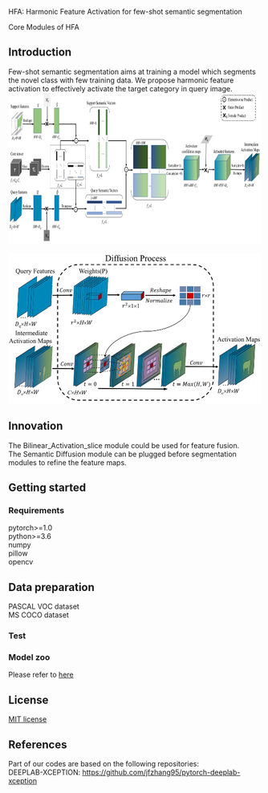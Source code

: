 HFA: Harmonic Feature Activation for few-shot semantic segmentation

Core Modules of HFA

## Introduction  
Few-shot semantic segmentation aims at training a model which segments the novel class with few training data. We propose harmonic feature activation to effectively activate the target category in query image.  
<img src="images/BFA.png" width="800" height="300"/><br/>  
<img src="images/SD.png" width="600" height="300"/><br/>  

## Innovation  
The Bilinear_Activation_slice module could be used for feature fusion.  
The Semantic Diffusion module can be plugged before segmentation modules to refine the feature maps.  

## Getting started
### Requirements  
pytorch>=1.0  
python>=3.6  
numpy  
pillow  
opencv  

## Data preparation  
PASCAL VOC dataset  
MS COCO dataset

### Test  

### Model zoo  
Please refer to [here](https://github.com/Bibikiller/HFA/edit/master/README.md)  

## License  
[MIT license](https://github.com/Bibikiller/HFA/edit/master/LICENSE)  

## References
Part of our codes are based on the following repositories:  
DEEPLAB-XCEPTION: https://github.com/jfzhang95/pytorch-deeplab-xception  


